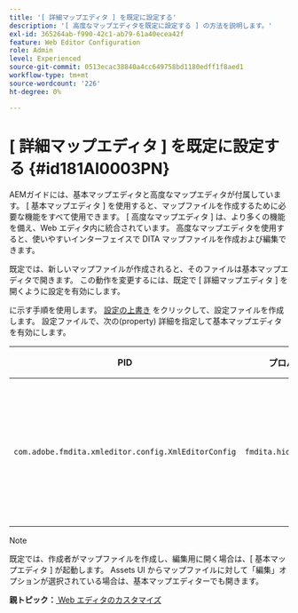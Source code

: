 ```yaml
---
title: '[ 詳細マップエディタ ] を既定に設定する'
description: '[ 高度なマップエディタを既定に設定する ] の方法を説明します。'
exl-id: 365264ab-f990-42c1-ab79-61a40ecea42f
feature: Web Editor Configuration
role: Admin
level: Experienced
source-git-commit: 0513ecac38840a4cc649758bd1180edff1f8aed1
workflow-type: tm+mt
source-wordcount: '226'
ht-degree: 0%

---
```


# [ 詳細マップエディタ ] を既定に設定する {#id181AI0003PN}

AEMガイドには、基本マップエディタと高度なマップエディタが付属しています。 [ 基本マップエディタ ] を使用すると、マップファイルを作成するために必要な機能をすべて使用できます。 [ 高度なマップエディタ ] は、より多くの機能を備え、Web エディタ内に統合されています。 高度なマップエディタを使用すると、使いやすいインターフェイスで DITA マップファイルを作成および編集できます。

既定では、新しいマップファイルが作成されると、そのファイルは基本マップエディタで開きます。 この動作を変更するには、既定で [ 詳細マップエディタ ] を開くように設定を有効にします。

に示す手順を使用します。 [設定の上書き](download-install-additional-config-override.md#) をクリックして、設定ファイルを作成します。 設定ファイルで、次の\(property\) 詳細を指定して基本マップエディタを有効にします。

| PID | プロパティキー | プロパティの値 |
|---|------------|--------------|
| `com.adobe.fmdita.xmleditor.config.XmlEditorConfig` | ``fmdita.hide.oldmapeditor`` | ブール値\(true/false\)。 既定で [ 高度なマップエディタ ] を使用する場合は、このプロパティを true に設定します。<br> **デフォルト値**: false |

>[!NOTE]
>
> 既定では、作成者がマップファイルを作成し、編集用に開く場合は、[ 基本マップエディタ ] が起動します。 Assets UI からマップファイルに対して「編集」オプションが選択されている場合は、基本マップエディターでも開きます。

**親トピック：**[ Web エディタのカスタマイズ](conf-web-editor.md)
